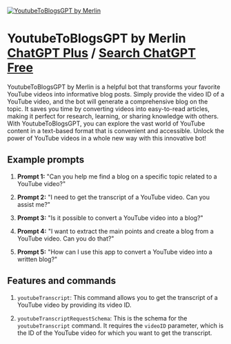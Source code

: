 
[![YoutubeToBlogsGPT by Merlin](https://files.oaiusercontent.com/file-FSlhHTI5ZSTc2NIOm2dXiliN?se=2123-10-16T23%3A25%3A16Z&sp=r&sv=2021-08-06&sr=b&rscc=max-age%3D31536000%2C%20immutable&rscd=attachment%3B%20filename%3D0ffefb14-d55b-46b0-a307-3757007780c8.png&sig=TDkcKhiDN5A4ZXZzOBXl/RtweGsPGxSxbBZoL8B1IXs%3D)](https://chat.openai.com/g/g-0FgRLpAvT-youtubetoblogsgpt-by-merlin)

# YoutubeToBlogsGPT by Merlin [ChatGPT Plus](https://chat.openai.com/g/g-0FgRLpAvT-youtubetoblogsgpt-by-merlin) / [Search ChatGPT Free](https://gptcall.net/index.html#/?search=YoutubeToBlogsGPT%20by%20Merlin)

YoutubeToBlogsGPT by Merlin is a helpful bot that transforms your favorite YouTube videos into informative blog posts. Simply provide the video ID of a YouTube video, and the bot will generate a comprehensive blog on the topic. It saves you time by converting videos into easy-to-read articles, making it perfect for research, learning, or sharing knowledge with others. With YoutubeToBlogsGPT, you can explore the vast world of YouTube content in a text-based format that is convenient and accessible. Unlock the power of YouTube videos in a whole new way with this innovative bot!

## Example prompts

1. **Prompt 1:** "Can you help me find a blog on a specific topic related to a YouTube video?"

2. **Prompt 2:** "I need to get the transcript of a YouTube video. Can you assist me?"

3. **Prompt 3:** "Is it possible to convert a YouTube video into a blog?"

4. **Prompt 4:** "I want to extract the main points and create a blog from a YouTube video. Can you do that?"

5. **Prompt 5:** "How can I use this app to convert a YouTube video into a written blog?"

## Features and commands

1. `youtubeTranscript`: This command allows you to get the transcript of a YouTube video by providing its video ID.

2. `youtubeTranscriptRequestSchema`: This is the schema for the `youtubeTranscript` command. It requires the `videoID` parameter, which is the ID of the YouTube video for which you want to get the transcript.


